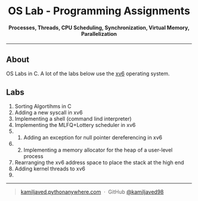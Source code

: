 <h1 align="center">
  <br>
  OS Lab - Programming Assignments
  <br>
</h1>

<h4 align="center">Processes, Threads, CPU Scheduling, Synchronization, Virtual Memory, Parallelization</h4>

<hr>

## About

OS Labs in C. A lot of the labs below use the <a href="https://github.com/mit-pdos/xv6-public">xv6</a> operating system. 

## Labs

1. Sorting Algortihms in C
2. Adding a new syscall in xv6
3. Implementing a shell (command lind interpreter)
4. Implementing the MLFQ+Lottery scheduler in xv6
5. 1. Adding an exception for null pointer dereferencing in xv6
5. 2. Implementing a memory allocator for the heap of a user-level process
6. Rearranging the xv6 address space to place the stack at the high end
7. Adding kernel threads to xv6
8. 

---

> [kamiljaved.pythonanywhere.com](https://kamiljaved.pythonanywhere.com/) &nbsp;&middot;&nbsp;
> GitHub [@kamiljaved98](https://github.com/kamiljaved98)
